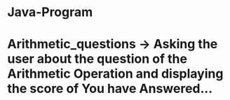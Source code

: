 # Java-Program
# Arithmetic_questions -> Asking the user about the question of the Arithmetic Operation and displaying the score of You have Answered...
